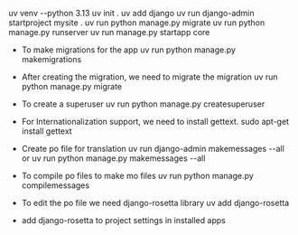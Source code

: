 uv venv --python 3.13
uv init .
uv add django
uv run django-admin startproject mysite .
uv run python manage.py migrate
uv run python manage.py runserver
uv run manage.py startapp core

- To make migrations for the app
uv run python manage.py makemigrations
- After creating the migration, we need to migrate the migration
uv run python manage.py migrate

- To create a superuser
uv run python manage.py createsuperuser

- For Internationalization support, we need to install gettext.
sudo apt-get install gettext

- Create po file for translation
uv run django-admin makemessages --all
or
uv run python manage.py makemessages --all

- To compile po files to make mo files
uv run python manage.py compilemessages

- To edit the po file we need django-rosetta library
uv add django-rosetta

- add django-rosetta to project settings in installed apps
